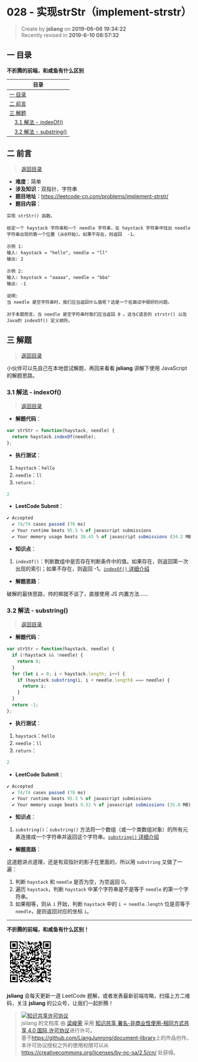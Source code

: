 028 - 实现strStr（implement-strstr）
===

> Create by **jsliang** on **2019-06-06 19:34:22**  
> Recently revised in **2019-6-10 08:57:32**

## <a name="chapter-one" id="chapter-one">一 目录</a>

**不折腾的前端，和咸鱼有什么区别**

| 目录 |
| --- | 
| [一 目录](#chapter-one) | 
| <a name="catalog-chapter-two" id="catalog-chapter-two"></a>[二 前言](#chapter-two) |
| <a name="catalog-chapter-three" id="catalog-chapter-three"></a>[三 解题](#chapter-three) |
| &emsp;[3.1 解法 - indexOf()](#chapter-three-one) |
| &emsp;[3.2 解法 - substring()](#chapter-three-two) |

## <a name="chapter-two" id="chapter-two">二 前言</a>

> [返回目录](#chapter-one)

* **难度**：简单
* **涉及知识**：双指针、字符串
* **题目地址**：https://leetcode-cn.com/problems/implement-strstr/
* **题目内容**：

```
实现 strStr() 函数。

给定一个 haystack 字符串和一个 needle 字符串，在 haystack 字符串中找出 needle 字符串出现的第一个位置 (从0开始)。如果不存在，则返回  -1。

示例 1:
输入: haystack = "hello", needle = "ll"
输出: 2

示例 2:
输入: haystack = "aaaaa", needle = "bba"
输出: -1

说明:
当 needle 是空字符串时，我们应当返回什么值呢？这是一个在面试中很好的问题。

对于本题而言，当 needle 是空字符串时我们应当返回 0 。这与C语言的 strstr() 以及 Java的 indexOf() 定义相符。
```

## <a name="chapter-three" id="chapter-three">三 解题</a>

> [返回目录](#chapter-one)

小伙伴可以先自己在本地尝试解题，再回来看看 **jsliang** 讲解下使用 JavaScript 的解题思路。

### <a name="chapter-three-one" id="chapter-three-one">3.1 解法 - indexOf()</a>

> [返回目录](#chapter-one)

* **解题代码**：

```js
var strStr = function(haystack, needle) {
  return haystack.indexOf(needle);
};
```

* **执行测试**：

1. `haystack`：`hello`
2. `needle`：`ll`
3. `return`：

```js
2
```

* **LeetCode Submit**：

```js
✔ Accepted
  ✔ 74/74 cases passed (76 ms)
  ✔ Your runtime beats 95.5 % of javascript submissions
  ✔ Your memory usage beats 38.43 % of javascript submissions (34.2 MB)
```

* **知识点**：

1. `indexOf()`：判断数组中是否存在判断条件中的值。如果存在，则返回第一次出现的索引；如果不存在，则返回 -1。[`indexOf()` 详细介绍](https://github.com/LiangJunrong/document-library/blob/master/JavaScript-library/JavaScript/Function/indexOf.md)

* **解题思路**：

破解的最快思路，帅的嘛就不谈了，直接使用 JS 内置方法……

### <a name="chapter-three-two" id="chapter-three-two">3.2 解法 - substring()</a>

> [返回目录](#chapter-one)

* **解题代码**：

```js
var strStr = function(haystack, needle) {
  if (!haystack && !needle) {
    return 0;
  }
  for (let i = 0; i < haystack.length; i++) {
    if (haystack.substring(i, i + needle.length) === needle) {
      return i;
    }
  }
  return -1;
};
```

* **执行测试**：

1. `haystack`：`hello`
2. `needle`：`ll`
3. `return`：

```js
2
```

* **LeetCode Submit**：

```js
✔ Accepted
  ✔ 74/74 cases passed (76 ms)
  ✔ Your runtime beats 95.5 % of javascript submissions
  ✔ Your memory usage beats 9.51 % of javascript submissions (35.8 MB)
```

* **知识点**：

1. `substring()`：`substring()` 方法将一个数组（或一个类数组对象）的所有元素连接成一个字符串并返回这个字符串。[`substring()` 详细介绍](https://github.com/LiangJunrong/document-library/blob/master/JavaScript-library/JavaScript/Function/substring.md)

* **解题思路**：

这道题讲点道理，还是有双指针的影子在里面的，所以用 `substring` 又做了一遍：

1. 判断 `haystack` 和 `needle` 是否为空，为空返回 0。
2. 遍历 `haystack`，判断 `haystack` 中某个字符串是不是等于 `needle` 的第一个字符串。
3. 如果相等，则从 `i` 开始，判断 `haystack` 中的 `i + needle.length` 位是否等于 `needle`，是则返回对应的坐标 `i`。

---

**不折腾的前端，和咸鱼有什么区别！**

![图](../../../public-repertory/img/z-small-wechat-public-address.jpg)

**jsliang** 会每天更新一道 LeetCode 题解，或者发表最新前端攻略，扫描上方二维码，关注 **jsliang** 的公众号，让我们一起折腾！

> <a rel="license" href="http://creativecommons.org/licenses/by-nc-sa/4.0/"><img alt="知识共享许可协议" style="border-width:0" src="https://i.creativecommons.org/l/by-nc-sa/4.0/88x31.png" /></a><br /><span xmlns:dct="http://purl.org/dc/terms/" property="dct:title">jsliang 的文档库</span> 由 <a xmlns:cc="http://creativecommons.org/ns#" href="https://github.com/LiangJunrong/document-library" property="cc:attributionName" rel="cc:attributionURL">梁峻荣</a> 采用 <a rel="license" href="http://creativecommons.org/licenses/by-nc-sa/4.0/">知识共享 署名-非商业性使用-相同方式共享 4.0 国际 许可协议</a>进行许可。<br />基于<a xmlns:dct="http://purl.org/dc/terms/" href="https://github.com/LiangJunrong/document-library" rel="dct:source">https://github.com/LiangJunrong/document-library</a>上的作品创作。<br />本许可协议授权之外的使用权限可以从 <a xmlns:cc="http://creativecommons.org/ns#" href="https://creativecommons.org/licenses/by-nc-sa/2.5/cn/" rel="cc:morePermissions">https://creativecommons.org/licenses/by-nc-sa/2.5/cn/</a> 处获得。